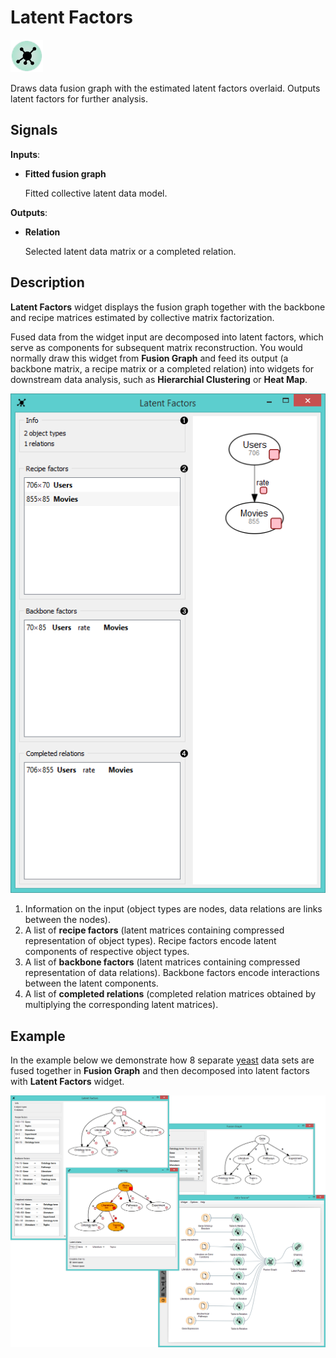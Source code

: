 Latent Factors
==============

![Latent factors widget icon](icons/latent-factors.png)

Draws data fusion graph with the estimated latent factors overlaid. Outputs latent factors for further analysis.

Signals
-------

**Inputs**:

- **Fitted fusion graph**

  Fitted collective latent data model.

**Outputs**:

- **Relation**

  Selected latent data matrix or a completed relation.

Description
-----------

**Latent Factors** widget displays the fusion graph together with the backbone and recipe
matrices estimated by collective matrix factorization. 

Fused data from the widget input are decomposed into latent factors, which
serve as components for subsequent matrix reconstruction. You would normally
draw this widget from **Fusion Graph** and feed its output (a backbone matrix,
a recipe matrix or a completed relation) into widgets for downstream data analysis,
such as **Hierarchial Clustering** or **Heat Map**.

![Latent factors widget](images/LatentFactors1-stamped.png)

1. Information on the input (object types are nodes, data relations are links between the nodes).
2. A list of **recipe factors** (latent matrices containing compressed representation of object types).
   Recipe factors encode latent components of respective object types.
3. A list of **backbone factors** (latent matrices containing compressed representation of data relations).
   Backbone factors encode interactions between the latent components.
4. A list of **completed relations** (completed relation matrices obtained by multiplying the corresponding latent matrices).

Example
-------

In the example below we demonstrate how 8 separate [yeast](data-yeast) 
data sets are fused together in **Fusion Graph** and then decomposed 
into latent factors with **Latent Factors** widget.

<img src="images/LatentFactors-Example.png" alt="image" width="600">
